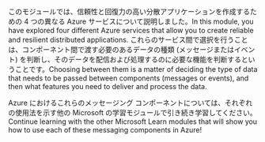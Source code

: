 <span data-ttu-id="eb86e-101">このモジュールでは、信頼性と回復力の高い分散アプリケーションを作成するための 4 つの異なる Azure サービスについて説明しました。</span><span class="sxs-lookup"><span data-stu-id="eb86e-101">In this module, you have explored four different Azure services that allow you to create reliable and resilient distributed applications.</span></span> <span data-ttu-id="eb86e-102">これらのサービス間で選択を行うことは、コンポーネント間で渡す必要のあるデータの種類 (メッセージまたはイベント) を判断し、そのデータを配信および処理するのに必要な機能を判断するということです。</span><span class="sxs-lookup"><span data-stu-id="eb86e-102">Choosing between them is a matter of deciding the type of data that needs to be passed between components (messages or events), and then what features you need to deliver and process the data.</span></span>

<span data-ttu-id="eb86e-103">Azure におけるこれらのメッセージング コンポーネントについては、それぞれの使用法を示す他の Microsoft の学習モジュールで引き続き学習してください。</span><span class="sxs-lookup"><span data-stu-id="eb86e-103">Continue learning with the other Microsoft Learn modules that will show you how to use each of these messaging components in Azure!</span></span>